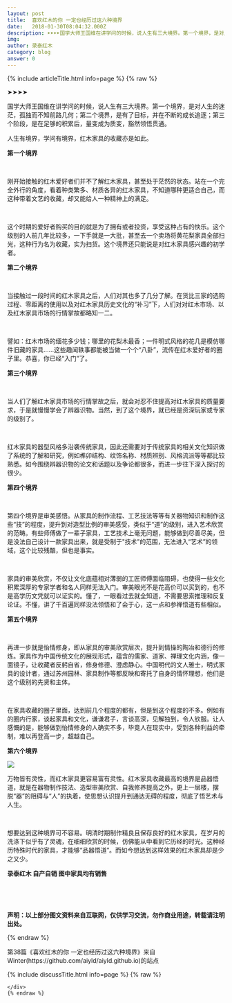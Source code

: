 ```yaml
---
layout: post
title:  喜欢红木的你 一定也经历过这六种境界
date:   2018-01-30T08:04:32.000Z
description: ➤➤➤➤国学大师王国维在讲学问的时候，说人生有三大境界。第一个境界，是对人生的迷茫，孤独而不知前路几何；第二个境界，是有了目标，并在不断的成长追逐；第三个阶段，...
img: 
author: 录泰红木
category: blog
answer: 0
---
```

<div class="article-root">
  <div class="article">
    {% include articleTitle.html info=page %}
    {% raw %}
    <div class="article-content"><p>➤➤➤➤</p>

<p>国学大师王国维在讲学问的时候，说人生有三大境界。第一个境界，是对人生的迷茫，孤独而不知前路几何；第二个境界，是有了目标，并在不断的成长追逐；第三个阶段，是在足够的积累后，量变成为质变，豁然领悟贯通。</p>

<p>人生有境界，学问有境界，红木家具的收藏亦是如此。</p>

<p><strong>第一个境界&nbsp;</strong></p>

<p>&nbsp;</p>

<p>刚开始接触的红木爱好者们并不了解红木家具，甚至处于茫然的状态。站在一个完全外行的角度，看着种类繁多、材质各异的红木家具，不知道哪种更适合自己，而这种带着文艺的收藏，却又能给人一种精神上的满足。</p>

<p>&nbsp;</p>

<p>这个时期的爱好者购买的目的就是为了拥有或者投资，享受这种占有的快乐。这个级别的人前几年比较多，一下手就是一大批，甚至去一个卖场将黄花梨家具全部扫光，这种行为名为收藏，实为扫货。这个境界还只能说是对红木家具感兴趣的初学者。</p>

<p><strong><strong>第二个境界</strong></strong></p>

<p>&nbsp;</p>

<p>当接触过一段时间的红木家具之后，人们对其也多了几分了解。在货比三家的选购过程、零距离的使用以及对红木家具历史文化的&ldquo;补习&rdquo;下，人们对对红木市场、以及红木家具市场的行情掌故都略知一二。</p>

<p>&nbsp;</p>

<p>譬如：红木市场的缅花多少钱；哪里的花梨木最香；一件明式风格的花几是模仿哪件旧藏的家具&hellip;&hellip;这些趣闻轶事都能被当做一个个&ldquo;八卦&rdquo;，流传在红木爱好者的圈子里。恭喜，你已经&ldquo;入门&rdquo;了。</p>

<p><strong>第三个境界&nbsp;</strong></p>

<p>&nbsp;</p>

<p>当人们了解红木家具市场的行情掌故之后，就会对忍不住提高对红木家具的质量要求，于是就慢慢学会了辨器识物。当然，到了这个境界，就已经是资深玩家或专家的级别了。</p>

<p>&nbsp;</p>

<p>红木家具的器型风格多沿袭传统家具，因此还需要对于传统家具的相关文化知识做了系统的了解和研究，例如榫卯结构、纹饰名称、材质辨别、风格流派等等都比较熟悉。如今围绕辨器识物的论文和话题以及争论都很多，而进一步往下深入探讨的很少。</p>

<p><strong>第四个境界&nbsp;</strong></p>

<p>&nbsp;</p>

<p>第四个境界是审美感悟。从家具的制作流程、工艺技法等等有关器物知识和制作这些&ldquo;技&rdquo;的程度，提升到对造型比例的审美感受，类似于&ldquo;道&rdquo;的级别，进入艺术欣赏的范畴。有些师傅做了一辈子家具，工艺技术上毫无问题，能够做到尽善尽美，但是没法自己设计一款家具出来，就是受制于&quot;技术&quot;的范围，无法进入&ldquo;艺术&rdquo;的领域，这个比较残酷，但也是事实。</p>

<p>&nbsp;</p>

<p>家具的审美欣赏，不仅让文化底蕴相对薄弱的工匠师傅面临阻碍，也使得一些文化积累深厚的专家学者和名人同样无法入门。审美眼光不是花高价可以买到的，也不是高学历文凭就可以证实的。懂了，一眼看过去就全知道，不需要思索推理和反复论证。不懂，讲了千百遍同样没法领悟和了会于心，这一点和参禅悟道有些相似。</p>

<p><strong>第五个境界&nbsp;</strong></p>

<p>&nbsp;</p>

<p>再进一步就是怡情修身，即从家具的审美欣赏层次，提升到情操的陶冶和德行的修炼。家具作为中国传统文化的展现形式，蕴含的儒家、道家、禅理文化内涵，像一面镜子，让收藏者反躬自省，修身修德、澄虑静心。中国明代的文人雅士，明式家具的设计者，通过苏州园林、家具制作等都反映和寄托了自身的情怀理想，他们是这个级别的先贤和主体。</p>

<p>&nbsp;</p>

<p>在家具收藏的圈子里面，达到前几个程度的都有，但是到这个程度的不多。例如有的圈内行家，谈起家具和文化，谦谦君子，言谈高深，见解独到，令人钦服。让人感慨的是，能够做到怡情修身的人确实不多，毕竟人在现实中，受到各种利益的牵制，难以再登高一步，超越自己。</p>

<p><strong>第六个境界&nbsp;</strong></p>

<p><img src="https://mmbiz.qpic.cn/mmbiz_jpg/9bv2iaqV02jUF0gZ2icdDvk3cniaI2gWhLyd1e6XRyaANPm83iaZKxrnT7yyaMT07z6bPHM1OuSrpMbhiaMVib0w4dwg/640?wx_fmt=jpeg&amp;tp=webp&amp;wxfrom=5&amp;wx_lazy=1" style="height:auto !important; visibility:visible !important; width:auto !important" /></p>

<p>万物皆有灵性，而红木家具更容易富有灵性。红木家具收藏最高的境界是品器悟道，就是在器物制作技法、造型审美欣赏、自我修养提高之外，更上一层楼，摆脱&ldquo;器&rdquo;的阻碍与&ldquo;人&rdquo;的执着，使思想认识提升到通达无碍的程度，彻底了悟艺术与人生。</p>

<p>&nbsp;</p>

<p>想要达到这种境界可不容易。明清时期制作精良且保存良好的红木家具，在岁月的洗涤下似乎有了灵魂，在细细欣赏的时候，仿佛能从中看到它历经的时光。这种经历特殊时代的家具，才能够&ldquo;品器悟道&rdquo;。而如今想达到这样效果的红木家具却是少之又少。</p>

<p><strong>录泰红木 自产自销 图中家具均有销售</strong></p>

<p>&nbsp;</p>

<p>&nbsp;</p>

<p><strong>声明：以上部分图文资料来自互联网，仅供学习交流，勿作商业用途，转载请注明出处。</strong></p>
</div>
    {% endraw %}
  </div>
  <p class="winter_mark">第38篇《喜欢红木的你 一定也经历过这六种境界》来自Winter(https://github.com/aiyld/aiyld.github.io)的站点</p>
  <div class="discuss-wrapper">
    {% include discussTitle.html info=page %}
    {% raw %}
    <div class="discuss-list">
    
    </div>
    {% endraw %}
  </div>
<div>
